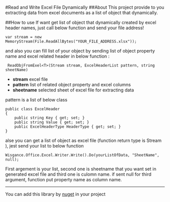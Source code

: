 #Read and Write Excel File Dynamically
##About
This project provide to you extracting data from excel documents as a list of object that dynamically.

##How to use
If want get list of object that dynamically created by excel header names, just call below function and send your file address!
    
    var stream = new MemoryStream(File.ReadAllBytes("YOUR_FILE_ADDRESS.xlsx"));

and also you can fill list of your object by sending list of object property name and excel related header in below function :
    
     ReadObjFromExel<T>(Stream stream, ExcelHeaderList pattern, string sheetName)
 
 - **stream** excel file
 - **pattern** list of related object property and excel columns
 - **sheetname** selected sheet of excel file for extracting data

pattern is a list of below class

    public class ExcelHeader
    {
        public string Key { get; set; }
        public string Value { get; set; }
        public ExcelHeaderType HeaderType { get; set; }
    }

alse you can get a list of object as excel file (function return type is Stream ), jest send your list to below function
    
    Wisgance.Office.Excel.Writer.Write().Do(yourListOfData, "SheetName", null);

First argement is your list, second one is sheetname that you want set in generated excel file and third one is culomn name.
if sent null for third argument, function put property name as column name.

-------------------
You can add this library by [nuget][1] in your project

  [1]: https://nuget.org/packages/ExcelDynamicReaderWriter/
